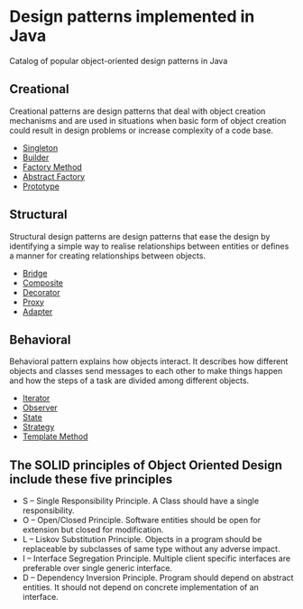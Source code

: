 # Design patterns implemented in Java

Catalog of popular object-oriented design patterns in Java

## Creational

Creational patterns are design patterns that deal with object creation mechanisms and are used in situations when basic form of object creation could result in design problems or increase complexity of a code base.

 - [Singleton](https://github.com/Jayash/java-design-patterns/tree/master/creational/singleton)
 - [Builder](https://github.com/Jayash/java-design-patterns/tree/master/creational/builder)
 - [Factory Method](https://github.com/Jayash/java-design-patterns/tree/master/creational/factory)
 - [Abstract Factory](https://github.com/Jayash/java-design-patterns/tree/master/creational/abstractfactory)
 - [Prototype](https://github.com/Jayash/java-design-patterns/tree/master/creational/prototype)
 
## Structural

Structural design patterns are design patterns that ease the design by identifying a simple way to realise relationships between entities or defines a manner for creating relationships between objects.

 - [Bridge](https://github.com/Jayash/java-design-patterns/tree/master/structural/bridge)
 - [Composite](https://github.com/Jayash/java-design-patterns/tree/master/structural/composite)
 - [Decorator](https://github.com/Jayash/java-design-patterns/tree/master/structural/decorator)
 - [Proxy](https://github.com/Jayash/java-design-patterns/tree/master/structural/proxy)
 - [Adapter](https://github.com/Jayash/java-design-patterns/tree/master/structural/adapter)
 
## Behavioral

Behavioral pattern explains how objects interact. It describes how different objects and classes send messages to each other to make things happen and how the steps of a task are divided among different objects.

 - [Iterator](https://github.com/Jayash/java-design-patterns/tree/master/behavioral/iterator)
 - [Observer](https://github.com/Jayash/java-design-patterns/tree/master/behavioral/observer)
 - [State](https://github.com/Jayash/java-design-patterns/tree/master/behavioral/state)
 - [Strategy](https://github.com/Jayash/java-design-patterns/tree/master/behavioral/strategy)
 - [Template Method](https://github.com/Jayash/java-design-patterns/tree/master/behavioral/template)
 
 ## The SOLID principles of Object Oriented Design include these five principles
 
 - S – Single Responsibility Principle. A Class should have a single responsibility.
 - O – Open/Closed Principle. Software entities should be open for extension but closed for modification.
 - L – Liskov Substitution Principle. Objects in a program should be replaceable by subclasses of same type without any adverse impact.
 - I – Interface Segregation Principle. Multiple client specific interfaces are preferable over single generic interface.
 - D – Dependency Inversion Principle. Program should depend on abstract entities. It should not depend on concrete implementation of an interface.

